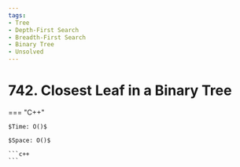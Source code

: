 ```yaml
---
tags:
- Tree
- Depth-First Search
- Breadth-First Search
- Binary Tree
- Unsolved
---
```



# 742. Closest Leaf in a Binary Tree

=== "C++"

    $Time: O()$

    $Space: O()$

    ```c++
    ```